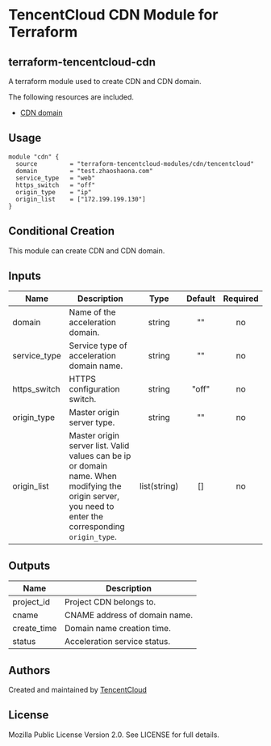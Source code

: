 
# TencentCloud CDN  Module for Terraform

## terraform-tencentcloud-cdn

A terraform module used to create CDN and CDN domain.

The following resources are included.

* [CDN domain](https://www.terraform.io/docs/providers/tencentcloud/r/cdn_domain.html)

## Usage
```hcl
module "cdn" {
  source         = "terraform-tencentcloud-modules/cdn/tencentcloud"
  domain         = "test.zhaoshaona.com"
  service_type   = "web"
  https_switch   = "off"
  origin_type    = "ip"
  origin_list    = ["172.199.199.130"]
}
```

## Conditional Creation

This module can create CDN and CDN domain.

## Inputs

| Name | Description | Type | Default | Required |
|------|-------------|:----:|:-----:|:-----:|
| domain | Name of the acceleration domain. | string | "" | no 
| service_type | Service type of acceleration domain name. | string | ""  | no 
| https_switch | HTTPS configuration switch. | string| "off" | no |
| origin_type | Master origin server type.  | string| "" | no|
| origin_list | Master origin server list. Valid values can be ip or domain name. When modifying the origin server, you need to enter the corresponding `origin_type`.  | list(string)| [] | no |

## Outputs

| Name | Description |
|------|-------------|
| project_id | Project CDN belongs to. |
| cname | CNAME address of domain name. |
| create_time | Domain name creation time. |
| status | Acceleration service status. |


## Authors

Created and maintained by [TencentCloud](https://github.com/terraform-providers/terraform-provider-tencentcloud)

## License

Mozilla Public License Version 2.0.
See LICENSE for full details.
